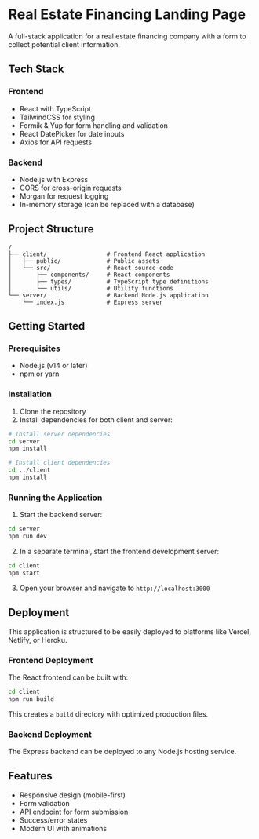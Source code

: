 # Real Estate Financing Landing Page

A full-stack application for a real estate financing company with a form to collect potential client information.

## Tech Stack

### Frontend
- React with TypeScript
- TailwindCSS for styling
- Formik & Yup for form handling and validation
- React DatePicker for date inputs
- Axios for API requests

### Backend
- Node.js with Express
- CORS for cross-origin requests
- Morgan for request logging
- In-memory storage (can be replaced with a database)

## Project Structure

```
/
├── client/                 # Frontend React application
│   ├── public/             # Public assets
│   └── src/                # React source code
│       ├── components/     # React components
│       ├── types/          # TypeScript type definitions
│       └── utils/          # Utility functions
└── server/                 # Backend Node.js application
    └── index.js            # Express server
```

## Getting Started

### Prerequisites

- Node.js (v14 or later)
- npm or yarn

### Installation

1. Clone the repository
2. Install dependencies for both client and server:

```bash
# Install server dependencies
cd server
npm install

# Install client dependencies
cd ../client
npm install
```

### Running the Application

1. Start the backend server:

```bash
cd server
npm run dev
```

2. In a separate terminal, start the frontend development server:

```bash
cd client
npm start
```

3. Open your browser and navigate to `http://localhost:3000`

## Deployment

This application is structured to be easily deployed to platforms like Vercel, Netlify, or Heroku.

### Frontend Deployment

The React frontend can be built with:

```bash
cd client
npm run build
```

This creates a `build` directory with optimized production files.

### Backend Deployment

The Express backend can be deployed to any Node.js hosting service.

## Features

- Responsive design (mobile-first)
- Form validation
- API endpoint for form submission
- Success/error states
- Modern UI with animations
